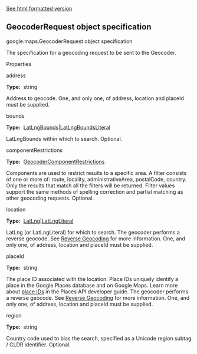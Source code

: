 [See html formatted version](https://huasofoundries.github.io/google-maps-documentation/GeocoderRequest.html)


GeocoderRequest object specification
------------------------------------

google.maps.GeocoderRequest object specification

The specification for a geocoding request to be sent to the Geocoder.

Properties

address

**Type:**  string

Address to geocode. One, and only one, of address, location and placeId must be supplied.

bounds

**Type:**  [LatLngBounds](https://github.com/amenadiel/google-maps-documentation/blob/master/docs/LatLngBounds.md)|[LatLngBoundsLiteral](https://github.com/amenadiel/google-maps-documentation/blob/master/docs/LatLngBoundsLiteral.md)

LatLngBounds within which to search. Optional.

componentRestrictions

**Type:**  [GeocoderComponentRestrictions](https://github.com/amenadiel/google-maps-documentation/blob/master/docs/GeocoderComponentRestrictions.md)

Components are used to restrict results to a specific area. A filter consists of one or more of: route, locality, administrativeArea, postalCode, country. Only the results that match all the filters will be returned. Filter values support the same methods of spelling correction and partial matching as other geocoding requests. Optional.

location

**Type:**  [LatLng](https://github.com/amenadiel/google-maps-documentation/blob/master/docs/LatLng.md)|[LatLngLiteral](https://github.com/amenadiel/google-maps-documentation/blob/master/docs/LatLngLiteral.md)

LatLng (or LatLngLiteral) for which to search. The geocoder performs a reverse geocode. See [Reverse Geocoding](https://developers.google.com/maps/documentation/javascript/geocoding#ReverseGeocoding) for more information. One, and only one, of address, location and placeId must be supplied.

placeId

**Type:**  string

The place ID associated with the location. Place IDs uniquely identify a place in the Google Places database and on Google Maps. Learn more about [place IDs](https://developers.google.com/places/place-id) in the Places API developer guide. The geocoder performs a reverse geocode. See [Reverse Geocoding](https://developers.google.com/maps/documentation/javascript/geocoding#ReverseGeocoding) for more information. One, and only one, of address, location and placeId must be supplied.

region

**Type:**  string

Country code used to bias the search, specified as a Unicode region subtag / CLDR identifier. Optional.